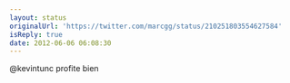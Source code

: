 ```yaml
---
layout: status
originalUrl: 'https://twitter.com/marcgg/status/210251803554627584'
isReply: true
date: 2012-06-06 06:08:30
---
```


@kevintunc profite bien
